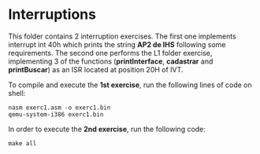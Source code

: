 # Interruptions

This folder contains 2 interruption exercises. The first one implements interrupt int 40h which prints the string **AP2 de IHS** following some requirements. The second one performs the L1 folder exercise, implementing 3 of the functions (**printInterface**, **cadastrar** and **printBuscar**) as an ISR located at position 20H of IVT.

To compile and execute the **1st exercise**, run the following lines of code on shell:

    nasm exerc1.asm -o exerc1.bin
    qemu-system-i386 exerc1.bin

In order to execute the **2nd exercise**, run the following code:

    make all

